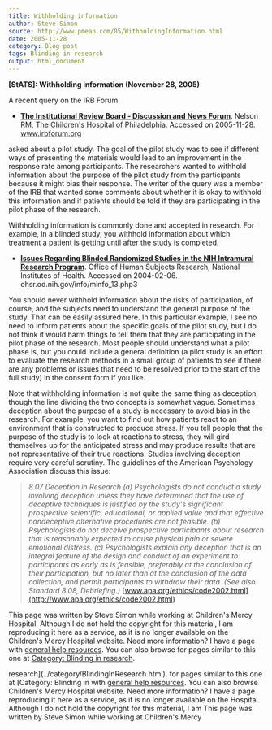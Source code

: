 ```yaml
---
title: Withholding information
author: Steve Simon
source: http://www.pmean.com/05/WithholdingInformation.html
date: 2005-11-28
category: Blog post
tags: Blinding in research
output: html_document
---
```

**[StATS]: Withholding information (November 28,
2005)**

A recent query on the IRB Forum

-   **[The Institutional Review Board - Discussion and News
    Forum](http://www.irbforum.org)**. Nelson RM, The Children\'s
    Hospital of Philadelphia. Accessed on 2005-11-28. www.irbforum.org

asked about a pilot study. The goal of the pilot study was to see if
different ways of presenting the materials would lead to an improvement
in the response rate among participants. The researchers wanted to
withhold information about the purpose of the pilot study from the
participants because it might bias their response. The writer of the
query was a member of the IRB that wanted some comments about whether it
is okay to withhold this information and if patients should be told if
they are participating in the pilot phase of the research.

Withholding information is commonly done and accepted in research. For
example, in a blinded study, you withhold information about which
treatment a patient is getting until after the study is completed.

-   **[Issues Regarding Blinded Randomized Studies in the NIH Intramural
    Research Program](http://ohsr.od.nih.gov/info/minfo_13.php3)**.
    Office of Human Subjects Research, National Institutes of Health.
    Accessed on 2004-02-06. ohsr.od.nih.gov/info/minfo\_13.php3

You should never withhold information about the risks of participation,
of course, and the subjects need to understand the general purpose of
the study. That can be easily assured here. In this particular example,
I see no need to inform patients about the specific goals of the pilot
study, but I do not think it would harm things to tell them that they
are participating in the pilot phase of the research. Most people should
understand what a pilot phase is, but you could include a general
definition (a pilot study is an effort to evaluate the research methods
in a small group of patients to see if there are any problems or issues
that need to be resolved prior to the start of the full study) in the
consent form if you like.

Note that withholding information is not quite the same thing as
deception, though the line dividing the two concepts is somewhat vague.
Sometimes deception about the purpose of a study is necessary to avoid
bias in the research. For example, you want to find out how patients
react to an environment that is constructed to produce stress. If you
tell people that the purpose of the study is to look at reactions to
stress, they will gird themselves up for the anticipated stress and may
produce results that are not representative of their true reactions.
Studies involving deception require very careful scrutiny. The
guidelines of the American Psychology Association discuss this issue:

> *8.07 Deception in Research (a) Psychologists do not conduct a study
> involving deception unless they have determined that the use of
> deceptive techniques is justified by the study\'s significant
> prospective scientific, educational, or applied value and that
> effective nondeceptive alternative procedures are not feasible. (b)
> Psychologists do not deceive prospective participants about research
> that is reasonably expected to cause physical pain or severe emotional
> distress. (c) Psychologists explain any deception that is an integral
> feature of the design and conduct of an experiment to participants as
> early as is feasible, preferably at the conclusion of their
> participation, but no later than at the conclusion of the data
> collection, and permit participants to withdraw their data. (See also
> Standard 8.08, Debriefing.)*
> [www.apa.org/ethics/code2002.html](http://www.apa.org/ethics/code2002.html)

This page was written by Steve Simon while working at Children\'s Mercy
Hospital. Although I do not hold the copyright for this material, I am
reproducing it here as a service, as it is no longer available on the
Children\'s Mercy Hospital website. Need more information? I have a page
with [general help resources](../GeneralHelp.html). You can also browse
for pages similar to this one at [Category: Blinding in
research](../category/BlindingInResearch.html).
<!---More--->
research](../category/BlindingInResearch.html).
for pages similar to this one at [Category: Blinding in
with [general help resources](../GeneralHelp.html). You can also browse
Children\'s Mercy Hospital website. Need more information? I have a page
reproducing it here as a service, as it is no longer available on the
Hospital. Although I do not hold the copyright for this material, I am
This page was written by Steve Simon while working at Children\'s Mercy

<!---Do not use
**[StATS]: Withholding information (November 28,
This page was written by Steve Simon while working at Children\'s Mercy
Hospital. Although I do not hold the copyright for this material, I am
reproducing it here as a service, as it is no longer available on the
Children\'s Mercy Hospital website. Need more information? I have a page
with [general help resources](../GeneralHelp.html). You can also browse
for pages similar to this one at [Category: Blinding in
research](../category/BlindingInResearch.html).
--->

